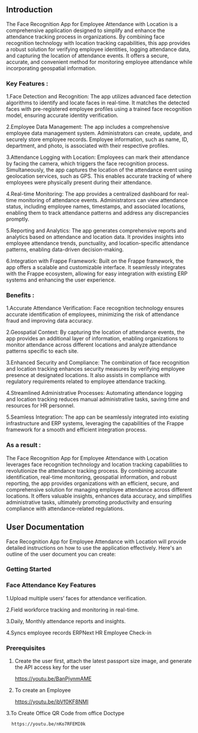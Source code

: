 ## Introduction
The Face Recognition App for Employee Attendance with Location is a comprehensive application designed to simplify and enhance the attendance tracking process in organizations. By combining face recognition technology with location tracking capabilities, this app provides a robust solution for verifying employee identities, logging attendance data, and capturing the location of attendance events. It offers a secure, accurate, and convenient method for monitoring employee attendance while incorporating geospatial information.
### Key Features :
1.Face Detection and Recognition: The app utilizes advanced face detection algorithms to identify and locate faces in real-time. It matches the detected faces with pre-registered employee profiles using a trained face recognition model, ensuring accurate identity verification.

2.Employee Data Management: The app includes a comprehensive employee data management system. Administrators can create, update, and securely store employee records. Employee information, such as name, ID, department, and photo, is associated with their respective profiles.

3.Attendance Logging with Location: Employees can mark their attendance by facing the camera, which triggers the face recognition process. Simultaneously, the app captures the location of the attendance event using geolocation services, such as GPS. This enables accurate tracking of where employees were physically present during their attendance.

4.Real-time Monitoring: The app provides a centralized dashboard for real-time monitoring of attendance events. Administrators can view attendance status, including employee names, timestamps, and associated locations, enabling them to track attendance patterns and address any discrepancies promptly.

5.Reporting and Analytics: The app generates comprehensive reports and analytics based on attendance and location data. It provides insights into employee attendance trends, punctuality, and location-specific attendance patterns, enabling data-driven decision-making.

6.Integration with Frappe Framework: Built on the Frappe framework, the app offers a scalable and customizable interface. It seamlessly integrates with the Frappe ecosystem, allowing for easy integration with existing ERP systems and enhancing the user experience.

### Benefits :

1.Accurate Attendance Verification: Face recognition technology ensures accurate identification of employees, minimizing the risk of attendance fraud and improving data accuracy.

2.Geospatial Context: By capturing the location of attendance events, the app provides an additional layer of information, enabling organizations to monitor attendance across different locations and analyze attendance patterns specific to each site.

3.Enhanced Security and Compliance: The combination of face recognition and location tracking enhances security measures by verifying employee presence at designated locations. It also assists in compliance with regulatory requirements related to employee attendance tracking.

4.Streamlined Administrative Processes: Automating attendance logging and location tracking reduces manual administrative tasks, saving time and resources for HR personnel.

5.Seamless Integration: The app can be seamlessly integrated into existing infrastructure and ERP systems, leveraging the capabilities of the Frappe framework for a smooth and efficient integration process.

### As a result :
The Face Recognition App for Employee Attendance with Location leverages face recognition technology and location tracking capabilities to revolutionize the attendance tracking process. By combining accurate identification, real-time monitoring, geospatial information, and robust reporting, the app provides organizations with an efficient, secure, and comprehensive solution for managing employee attendance across different locations. It offers valuable insights, enhances data accuracy, and simplifies administrative tasks, ultimately promoting productivity and ensuring compliance with attendance-related regulations.

## User Documentation

Face Recognition App for Employee Attendance with Location will provide detailed instructions on how to use the application effectively. Here's an outline of the user document you can create:

### Getting Started

### Face Attendance Key Features

1.Upload multiple users’ faces for attendance verification.

2.Field workforce tracking and monitoring in real-time.

3.Daily, Monthly attendance reports and insights.

4.Syncs employee records ERPNext HR Employee Check-in

### Prerequisites

  1. Create the user first, attach the latest passport size image, and generate the API access key for the user

      https://youtu.be/BanPjynmAME

  2. To create an Employee 

      https://youtu.be/ibVf0KF8NMI

  3.To Create Office QR Code from office Doctype 

      https://youtu.be/nKo7RFEMI0k
